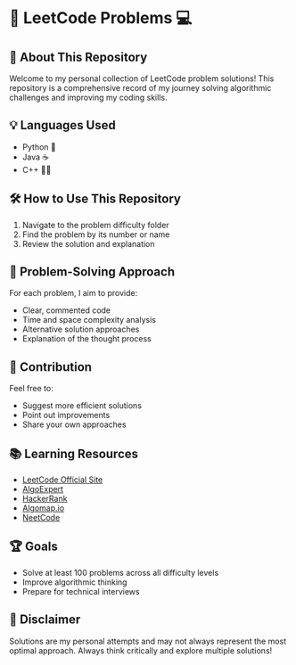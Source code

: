 # 🧩 LeetCode Problems 💻

## 🌟 About This Repository

Welcome to my personal collection of LeetCode problem solutions! This repository is a comprehensive record of my journey solving algorithmic challenges and improving my coding skills.

## 💡 Languages Used
- Python 🐍
- Java ☕
- C++ 👩‍💻

## 🛠 How to Use This Repository

1. Navigate to the problem difficulty folder
2. Find the problem by its number or name
3. Review the solution and explanation

## 🤔 Problem-Solving Approach

For each problem, I aim to provide:
- Clear, commented code
- Time and space complexity analysis
- Alternative solution approaches
- Explanation of the thought process

## 🌈 Contribution

Feel free to:
- Suggest more efficient solutions
- Point out improvements
- Share your own approaches

## 📚 Learning Resources

- [LeetCode Official Site](https://leetcode.com/)
- [AlgoExpert](https://www.algoexpert.io/)
- [HackerRank](https://www.hackerrank.com/)
- [Algomap.io](https://www.algomap.io/)
- [NeetCode](https://neetcode.io/roadmap)

## 🏆 Goals

- Solve at least 100 problems across all difficulty levels
- Improve algorithmic thinking
- Prepare for technical interviews

## 📝 Disclaimer

Solutions are my personal attempts and may not always represent the most optimal approach. Always think critically and explore multiple solutions! 
